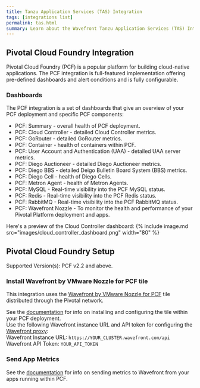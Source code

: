 ```yaml
---
title: Tanzu Application Services (TAS) Integration
tags: [integrations list]
permalink: tas.html
summary: Learn about the Wavefront Tanzu Application Services (TAS) Integration.
---
```

## Pivotal Cloud Foundry Integration

Pivotal Cloud Foundry (PCF) is a popular platform for building cloud-native applications. The PCF integration is full-featured implementation offering pre-defined dashboards and alert conditions and is fully configurable.

### Dashboards

The PCF integration is a set of dashboards that give an overview of your PCF deployment and specific PCF components:

- PCF: Summary - overall health of PCF deployment.
- PCF: Cloud Controller - detailed Cloud Controller metrics.
- PCF: GoRouter - detailed GoRouter metrics.
- PCF: Container - health of containers within PCF.
- PCF: User Account and Authentication (UAA) - detailed UAA server metrics.
- PCF: Diego Auctioneer - detailed Diego Auctioneer metrics.
- PCF: Diego BBS - detailed Deigo Bulletin Board System (BBS) metrics.
- PCF: Diego Cell - health of Diego Cells.
- PCF: Metron Agent - health of Metron Agents.
- PCF: MySQL - Real-time visibility into the PCF MySQL status.
- PCF: Redis - Real-time visibility into the PCF Redis status.
- PCF: RabbitMQ - Real-time visibility into the PCF RabbitMQ status.
- PCF: Wavefront Nozzle - To monitor the health and performance of your Pivotal Platform deployment and apps.

Here's a preview of the Cloud Controller dashboard:
{% include image.md src="images/cloud_controller_dashboard.png" width="80" %}

## Pivotal Cloud Foundry Setup



Supported Version(s): PCF v2.2 and above.

### Install Wavefront by VMware Nozzle for PCF tile

This integration uses the [Wavefront by VMware Nozzle for PCF](https://network.pivotal.io/products/wavefront-nozzle)
tile distributed through the Pivotal network.

See the [documentation](http://docs.pivotal.io/partners/wavefront-nozzle/installing.html) for info on installing and configuring the tile within your PCF deployment.  
Use the following Wavefront instance URL and API token for configuring the [Wavefront proxy](http://docs.pivotal.io/partners/wavefront-nozzle/installing.html#install):   
Wavefront Instance URL: `https://YOUR_CLUSTER.wavefront.com/api`  
Wavefront API Token: `YOUR_API_TOKEN`

### Send App Metrics

See the [documentation](http://docs.pivotal.io/partners/wavefront-nozzle/installing.html#marketplace)
for info on sending metrics to Wavefront from your apps running within PCF.



